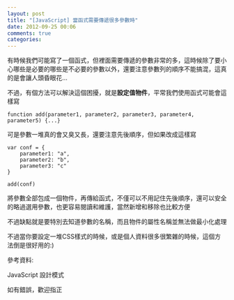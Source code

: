 ```yaml
---
layout: post
title: "[JavaScript] 當函式需要傳遞很多參數時"
date: 2012-09-25 00:06
comments: true
categories: 
---
```


有時候我們可能寫了一個函式，但裡面需要傳遞的參數非常的多，這時候除了要小心哪些是必要的哪些是不必要的參數以外，還要注意參數列的順序不能搞混，這真的是會讓人頭昏眼花...

<!--more-->

不過，有個方法可以解決這個困擾，就是**設定值物件**，平常我們使用函式可能會這樣寫

	function add(parameter1, parameter2, parameter3, parameter4, parameter5) {...}
	
可是參數一堆真的會又臭又長，還要注意先後順序，但如果改成這樣寫

	var conf = {
		parameter1: "a",
		parameter2: "b",
		parameter3: "c"
	}
	
	add(conf)
	
將參數全部包成一個物件，再傳給函式，不僅可以不用記住先後順序，還可以安全的略過選用參數，也更容易閱讀和維護，當然新增和移除也比較方便

不過缺點就是要特別去知道參數的名稱，而且物件的屬性名稱並無法做最小化處理

不過當你要設定一堆CSS樣式的時候，或是個人資料很多很繁雜的時候，這個方法倒是很好用的:)

參考資料:

JavaScript 設計模式

如有錯誤，歡迎指正